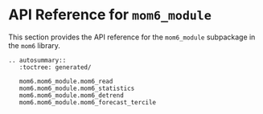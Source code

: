 # API Reference for `mom6_module`

This section provides the API reference for the `mom6_module` subpackage in the `mom6` library.

```{eval-rst}
.. autosummary::
   :toctree: generated/

   mom6.mom6_module.mom6_read
   mom6.mom6_module.mom6_statistics
   mom6.mom6_module.mom6_detrend
   mom6.mom6_module.mom6_forecast_tercile
```
